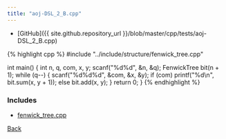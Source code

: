 ```yaml
---
title: "aoj-DSL_2_B.cpp"
---
```


- [GitHub]({{ site.github.repository_url }}/blob/master/cpp/tests/aoj-DSL_2_B.cpp)

{% highlight cpp %}
#include "../include/structure/fenwick_tree.cpp"

int main() {
  int n, q, com, x, y;
  scanf("%d%d", &n, &q);
  FenwickTree<int> bit(n + 1);
  while (q--) {
    scanf("%d%d%d", &com, &x, &y);
    if (com)
      printf("%d\n", bit.sum(x, y + 1));
    else
      bit.add(x, y);
  }
  return 0;
}
{% endhighlight %}

### Includes

- [fenwick_tree.cpp](../include/structure/fenwick_tree)

[Back](..)

